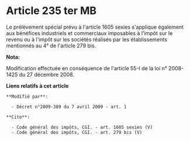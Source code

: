 # Article 235 ter MB

Le prélèvement spécial prévu à l'article 1605 sexies s'applique également aux bénéfices industriels et commerciaux imposables
à l'impôt sur le revenu ou à l'impôt sur les sociétés réalisés par les établissements mentionnés au 4° de l'article 279 bis.

**Nota:**

Modification effectuée en conséquence de l'article 55-I de la loi n° 2008-1425 du 27 décembre 2008.

**Liens relatifs à cet article**

	**Modifié par**:

	  - Décret n°2009-389 du 7 avril 2009 - art. 1

	**Cite**:

	  - Code général des impôts, CGI. - art. 1605 sexies (V)
	  - Code général des impôts, CGI. - art. 279 bis (V)
